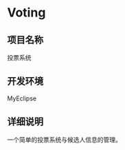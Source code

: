 Voting
==========

项目名称
-----------

投票系统

开发环境
-----------

MyEclipse

详细说明
-----------

一个简单的投票系统与候选人信息的管理。